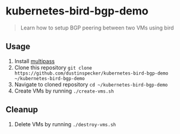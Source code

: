 # kubernetes-bird-bgp-demo

> Learn how to setup BGP peering between two VMs using bird

## Usage

1. Install [multipass](https://multipass.run/)
1. Clone this repository `git clone https://github.com/dustinspecker/kubernetes-bird-bgp-demo ~/kubernetes-bird-bgp-demo`
1. Navigate to cloned repository `cd ~/kubernetes-bird-bgp-demo`
1. Create VMs by running `./create-vms.sh`

## Cleanup

1. Delete VMs by running `./destroy-vms.sh`

